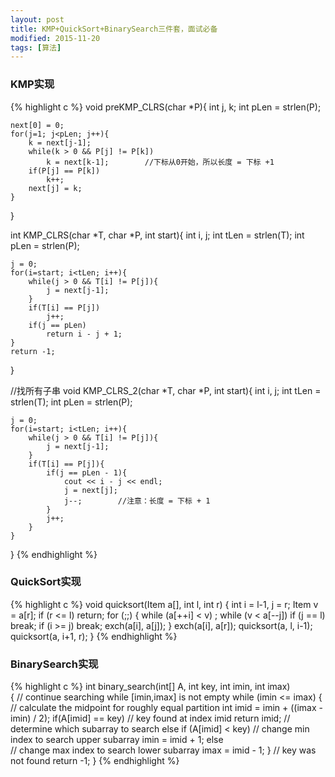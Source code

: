 ```yaml
---
layout: post
title: KMP+QuickSort+BinarySearch三件套，面试必备 
modified: 2015-11-20
tags: [算法]
---
```


### KMP实现
{% highlight c %}
void preKMP_CLRS(char *P){
    int j, k;
    int pLen = strlen(P);
 
    next[0] = 0;
    for(j=1; j<pLen; j++){
        k = next[j-1];
        while(k > 0 && P[j] != P[k])
            k = next[k-1];        //下标从0开始，所以长度 = 下标 +1
        if(P[j] == P[k])
            k++;
        next[j] = k;
    }
}
 
 
int KMP_CLRS(char *T, char *P, int start){
    int i, j;
    int tLen = strlen(T);
    int pLen = strlen(P);
 
    j = 0;
    for(i=start; i<tLen; i++){
        while(j > 0 && T[i] != P[j]){
            j = next[j-1];
        }
        if(T[i] == P[j])
            j++;
        if(j == pLen)
            return i - j + 1;
    }
    return -1;
}
 
//找所有子串
void KMP_CLRS_2(char *T, char *P, int start){
    int i, j;
    int tLen = strlen(T);
    int pLen = strlen(P);
 
    j = 0;
    for(i=start; i<tLen; i++){
        while(j > 0 && T[i] != P[j]){
            j = next[j-1];
        }
        if(T[i] == P[j]){
            if(j == pLen - 1){
                cout << i - j << endl;
                j = next[j];
                j--;        //注意：长度 = 下标 + 1
            }
            j++;
        }
    }
}
{% endhighlight %}

### QuickSort实现
{% highlight c %}
void quicksort(Item a[], int l, int r)
{
    int i = l-1, j = r;
    Item v = a[r];
    if (r <= l) return;
    for (;;)
    {
        while (a[++i] < v) ;
        while (v < a[--j]) if (j == l) break;
        if (i >= j) break;
        exch(a[i], a[j]);
    }
    exch(a[i], a[r]);
    quicksort(a, l, i-1);
    quicksort(a, i+1, r);
}
{% endhighlight %}

### BinarySearch实现
{% highlight c %}
int binary_search(int[] A, int key, int imin, int imax)  
{
  // continue searching while [imin,imax] is not empty
  while (imin <= imax)
  {
	  // calculate the midpoint for roughly equal partition
	  int imid = imin + ((imax - imin) / 2);
	  if(A[imid] == key)
		// key found at index imid
		return imid; 
	  // determine which subarray to search
	  else if (A[imid] < key)
		// change min index to search upper subarray
		imin = imid + 1;
	  else         
		// change max index to search lower subarray
		imax = imid - 1;
  }
  // key was not found
  return -1;
}
{% endhighlight %}